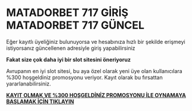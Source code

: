 # MATADORBET 717 GİRİŞ MATADORBET 717 GÜNCEL

Eğer kayıtlı üyeliğiniz bulunuyorsa ve hesabınıza hızlı bir şekilde erişmeyi istiyorsanız güncellenen adresiyle giriş yapabilirsiniz

**Fakat size çok daha iyi bir slot sitesini öneriyoruz**

Avrupanın en iyi slot sitesi, bu aya özel olarak yeni üye olan kullanıcılara %300 hoşgeldiniz promosyonu veriyor. Kayıt olarak bu fırsattan yararlanabilirsiniz.

[**KAYIT OLMAK VE %300 HOŞGELDİNİZ PROMOSYONU İLE OYNAMAYA BAŞLAMAK İÇİN TIKLAYIN**](https://cutt.ly/OeWRz7hS)
